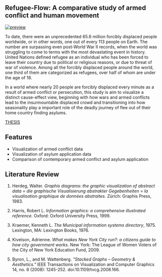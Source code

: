## Refugee-Flow: A comparative study of armed conflict and human movement



[![preview](./src/assets/preview.gif)](http://refugeeflow.world/)

To date, there were an unprecedented 65.6 million forcibly displaced people worldwide, or in other words, one out of every 113 people on Earth. The number are surpassing even post-World War II records, when the world was struggling to come to terms with the most devastating event in history. United Nations defined refugee as an individual who has been forced to leave their country due to political or religious reasons, or due to threat of war of violence. Among all the forcibly displaced people around the world, one third of them are categorized as refugees, over half of whom are under the age of 18.

In a world where nearly 20 people are forcibly displaced every minute as a result of armed conflict or persecution, this study is aim to visualize a distinct cause-effect view, beginning with how wars and armed conflicts lead to the insurmountable displaced crowd and transitioning into how seasonality play a important role of the deadly journey of flee out of their home country finding asylums.

[THESIS](https://drive.google.com/file/d/1LqVbtkBexCHoabZFNNumc9e-CBQCw3ML/view?usp=sharing)

## Features
- Visualization of armed conflict data
- Visualization of asylum application data
- Comparison of contemporary armed conflict and asylum application

## Literature Review
1. Herdeg, Walter. *Graphis diagrams: the graphic visualization of abstract data = die graphische Visualisierung abstrakter Gegebenheiten = la visualisation graphique de données abstraites.* Zürich: Graphis Press, 1983.
2. Harris, Robert L. *Information graphics: a comprehensive illustrated reference.* Oxford: Oxford University Press, 1999.

3. Kraemer, Kenneth L. *The Municipal information systems directory*, 1975. Lexington, MA: Lexington Books, 1976.
4. Kivelson, Adrienne. *What makes New York City run?: a citizens guide to how city government works.* New York: The League of Women Voters of the City of New York Education Fund, 2009.

5. Byron, L., and M. Wattenberg. *"Stacked Graphs – Geometry & Aesthetics."* IEEE Transactions on Visualization and Computer Graphics 14, no. 6 (2008): 1245-252. doi:10.1109/tvcg.2008.166.
